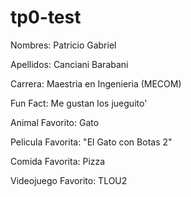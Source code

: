 # tp0-test

Nombres: Patricio Gabriel

Apellidos: Canciani Barabani

Carrera: Maestria en Ingenieria (MECOM)

Fun Fact: Me gustan los jueguito'

Animal Favorito: Gato

Pelicula Favorita: "El Gato con Botas 2"

Comida Favorita: Pizza

Videojuego Favorito: TLOU2


